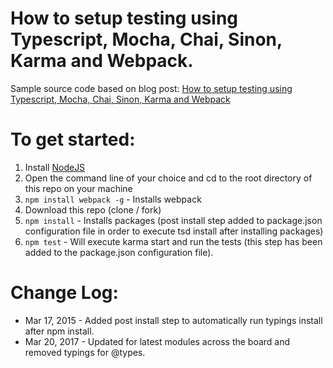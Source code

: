 # How to setup testing using Typescript, Mocha, Chai, Sinon, Karma and Webpack.

Sample source code based on blog post: [How to setup testing using Typescript, Mocha, Chai, Sinon, Karma and Webpack](http://templecoding.com/blog/2016/02/02/how-to-setup-testing-using-typescript-mocha-chai-sinon-karma-and-webpack/)

# To get started:  

1. Install [NodeJS](http://www.nodejs.org)
2. Open the command line of your choice and cd to the root directory of this repo on your machine
3. `npm install webpack -g` - Installs webpack
4. Download this repo (clone / fork)
5. `npm install` - Installs packages (post install step added to package.json configuration file in order to execute tsd install after installing packages)
6. `npm test` - Will execute karma start and run the tests (this step has been added to the package.json configuration file).

# Change Log:  

- Mar 17, 2015 - Added post install step to automatically run typings install after npm install.
- Mar 20, 2017 - Updated for latest modules across the board and removed typings for @types.
